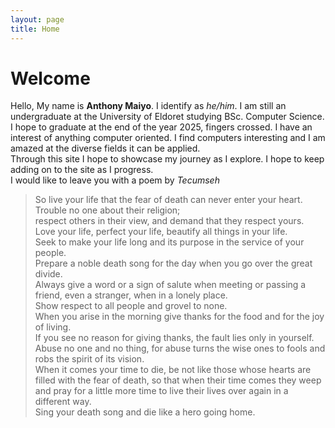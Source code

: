 ```yaml
---
layout: page
title: Home
---
```


# Welcome

Hello, My name is **Anthony Maiyo**. I identify as _he/him_. I am still an undergraduate at the University of Eldoret studying BSc. Computer Science. I hope to graduate at the end of the year 2025, fingers crossed. I have an interest of anything computer oriented. I find computers interesting and I am amazed at the diverse fields it can be applied.  
Through this site I hope to showcase my journey as I explore. I hope to keep adding on to the site as I progress.  
I would like to leave you with a poem by _Tecumseh_  
> So live your life that the fear of death can never enter your heart.  
Trouble no one about their religion;  
respect others in their view, and demand that they respect yours.  
Love your life, perfect your life, beautify all things in your life.  
Seek to make your life long and its purpose in the service of your people.  
Prepare a noble death song for the day when you go over the great divide.  
Always give a word or a sign of salute when meeting or passing a friend, even a stranger, when in a lonely place.  
Show respect to all people and grovel to none.  
When you arise in the morning give thanks for the food and for the joy of living.  
If you see no reason for giving thanks, the fault lies only in yourself.  
Abuse no one and no thing, for abuse turns the wise ones to fools and robs the spirit of its vision.  
When it comes your time to die, be not like those whose hearts are filled with the fear of death, so that when their time comes they weep and pray for a little more time to live their lives over again in a different way.  
Sing your death song and die like a hero going home.